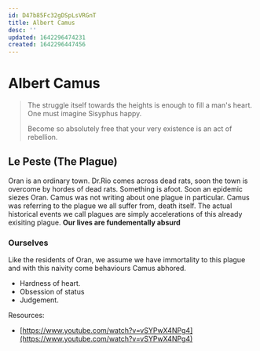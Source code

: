 ```yaml
---
id: D47b85Fc32gDSpLsVRGnT
title: Albert Camus
desc: ''
updated: 1642296474231
created: 1642296447456
---
```


# Albert Camus

> The struggle itself towards the heights is enough to fill a man's heart. One must imagine Sisyphus happy.
>
> Become so absolutely free that your very existence is an act of rebellion.

## Le Peste (The Plague)

Oran is an ordinary town. Dr.Rio comes across dead rats, soon the town is overcome by hordes of dead rats. Something is afoot. Soon an epidemic siezes Oran. Camus was not writing about one plague in particular. Camus was referring to the plague we all suffer from, death itself. The actual historical events we call plagues are simply accelerations of this already exisiting plague. **Our lives are fundementally absurd**

### Ourselves

Like the residents of Oran, we assume we have immortality to this plague and with this naivity come behaviours Camus abhored.

* Hardness of heart.
* Obsession of status
* Judgement.

Resources:

* [https://www.youtube.com/watch?v=vSYPwX4NPg4](https://www.youtube.com/watch?v=vSYPwX4NPg4)

